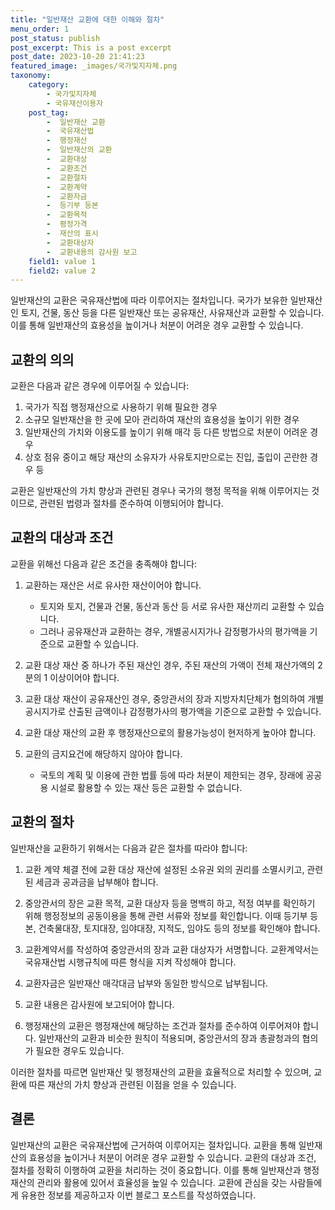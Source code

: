 ```yaml
---
title: "일반재산 교환에 대한 이해와 절차"
menu_order: 1
post_status: publish
post_excerpt: This is a post excerpt
post_date: 2023-10-20 21:41:23
featured_image: _images/국가및지자체.png
taxonomy:
    category:
        - 국가및지자체
        - 국유재산이용자
    post_tag:
        -  일반재산 교환
        -  국유재산법
        -  행정재산
        -  일반재산의 교환
        -  교환대상
        -  교환조건
        -  교환절차
        -  교환계약
        -  교환자금
        -  등기부 등본
        -  교환목적
        -  평정가격
        -  재산의 표시
        -  교환대상자
        -  교환내용의 감사원 보고
    field1: value 1
    field2: value 2
---
```



일반재산의 교환은 국유재산법에 따라 이루어지는 절차입니다. 국가가 보유한 일반재산인 토지, 건물, 동산 등을 다른 일반재산 또는 공유재산, 사유재산과 교환할 수 있습니다. 이를 통해 일반재산의 효용성을 높이거나 처분이 어려운 경우 교환할 수 있습니다.

## 교환의 의의

교환은 다음과 같은 경우에 이루어질 수 있습니다:
1. 국가가 직접 행정재산으로 사용하기 위해 필요한 경우
2. 소규모 일반재산을 한 곳에 모아 관리하여 재산의 효용성을 높이기 위한 경우
3. 일반재산의 가치와 이용도를 높이기 위해 매각 등 다른 방법으로 처분이 어려운 경우
4. 상호 점유 중이고 해당 재산의 소유자가 사유토지만으로는 진입, 출입이 곤란한 경우 등

교환은 일반재산의 가치 향상과 관련된 경우나 국가의 행정 목적을 위해 이루어지는 것이므로, 관련된 법령과 절차를 준수하여 이행되어야 합니다.

## 교환의 대상과 조건

교환을 위해선 다음과 같은 조건을 충족해야 합니다:

1. 교환하는 재산은 서로 유사한 재산이어야 합니다.
   - 토지와 토지, 건물과 건물, 동산과 동산 등 서로 유사한 재산끼리 교환할 수 있습니다.
   - 그러나 공유재산과 교환하는 경우, 개별공시지가나 감정평가사의 평가액을 기준으로 교환할 수 있습니다.

2. 교환 대상 재산 중 하나가 주된 재산인 경우, 주된 재산의 가액이 전체 재산가액의 2분의 1 이상이어야 합니다.

3. 교환 대상 재산이 공유재산인 경우, 중앙관서의 장과 지방자치단체가 협의하여 개별공시지가로 산출된 금액이나 감정평가사의 평가액을 기준으로 교환할 수 있습니다.

4. 교환 대상 재산의 교환 후 행정재산으로의 활용가능성이 현저하게 높아야 합니다.

5. 교환의 금지요건에 해당하지 않아야 합니다.
   - 국토의 계획 및 이용에 관한 법률 등에 따라 처분이 제한되는 경우, 장래에 공공용 시설로 활용할 수 있는 재산 등은 교환할 수 없습니다.

## 교환의 절차

일반재산을 교환하기 위해서는 다음과 같은 절차를 따라야 합니다:

1. 교환 계약 체결 전에 교환 대상 재산에 설정된 소유권 외의 권리를 소멸시키고, 관련된 세금과 공과금을 납부해야 합니다.

2. 중앙관서의 장은 교환 목적, 교환 대상자 등을 명백히 하고, 적정 여부를 확인하기 위해 행정정보의 공동이용을 통해 관련 서류와 정보를 확인합니다. 이때 등기부 등본, 건축물대장, 토지대장, 임야대장, 지적도, 임야도 등의 정보를 확인해야 합니다.

3. 교환계약서를 작성하여 중앙관서의 장과 교환 대상자가 서명합니다. 교환계약서는 국유재산법 시행규칙에 따른 형식을 지켜 작성해야 합니다.

4. 교환자금은 일반재산 매각대금 납부와 동일한 방식으로 납부됩니다.

5. 교환 내용은 감사원에 보고되어야 합니다.

6. 행정재산의 교환은 행정재산에 해당하는 조건과 절차를 준수하여 이루어져야 합니다. 일반재산의 교환과 비슷한 원칙이 적용되며, 중앙관서의 장과 총괄청과의 협의가 필요한 경우도 있습니다.

이러한 절차를 따르면 일반재산 및 행정재산의 교환을 효율적으로 처리할 수 있으며, 교환에 따른 재산의 가치 향상과 관련된 이점을 얻을 수 있습니다.

## 결론

일반재산의 교환은 국유재산법에 근거하여 이루어지는 절차입니다. 교환을 통해 일반재산의 효용성을 높이거나 처분이 어려운 경우 교환할 수 있습니다. 교환의 대상과 조건, 절차를 정확히 이행하여 교환을 처리하는 것이 중요합니다. 이를 통해 일반재산과 행정재산의 관리와 활용에 있어서 효율성을 높일 수 있습니다. 교환에 관심을 갖는 사람들에게 유용한 정보를 제공하고자 이번 블로그 포스트를 작성하였습니다.
